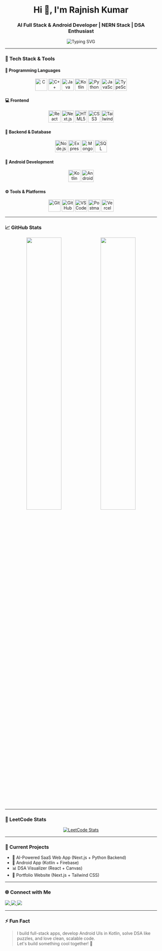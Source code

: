 <!-- Rajnish Kumar GitHub Profile README -->

<h1 align="center">Hi 👋, I'm Rajnish Kumar</h1>
<h3 align="center">AI Full Stack & Android Developer | NERN Stack | DSA Enthusiast</h3>

<p align="center">
  <img src="https://readme-typing-svg.herokuapp.com?font=Fira+Code&duration=3000&pause=1000&center=true&vCenter=true&width=435&lines=AI+Full+Stack+Developer;Android+Developer+%28Kotlin%29;310%2B+LeetCode+Problems+Solved;Node.js+%2B+Express+%2B+MongoDB+%2B+SQL;Machine+Learning+Explorer;Clean+Code+Advocate" alt="Typing SVG" />
</p>

---

### 🚀 Tech Stack & Tools

#### 🧠 Programming Languages
<p align="center">
  <img src="https://cdn.jsdelivr.net/gh/devicons/devicon/icons/c/c-original.svg" height="40" alt="C" />
  <img src="https://cdn.jsdelivr.net/gh/devicons/devicon/icons/cplusplus/cplusplus-original.svg" height="40" alt="C++" />
  <img src="https://cdn.jsdelivr.net/gh/devicons/devicon/icons/java/java-original.svg" height="40" alt="Java" />
  <img src="https://cdn.jsdelivr.net/gh/devicons/devicon/icons/kotlin/kotlin-original.svg" height="40" alt="Kotlin" />
  <img src="https://cdn.jsdelivr.net/gh/devicons/devicon/icons/python/python-original.svg" height="40" alt="Python" />
  <img src="https://cdn.jsdelivr.net/gh/devicons/devicon/icons/javascript/javascript-original.svg" height="40" alt="JavaScript" />
  <img src="https://cdn.jsdelivr.net/gh/devicons/devicon/icons/typescript/typescript-original.svg" height="40" alt="TypeScript" />
</p>

#### 💻 Frontend
<p align="center">
  <img src="https://cdn.jsdelivr.net/gh/devicons/devicon/icons/react/react-original.svg" height="40" alt="React" />
  <img src="https://cdn.jsdelivr.net/gh/devicons/devicon/icons/nextjs/nextjs-original-wordmark.svg" height="40" alt="Next.js" />
  <img src="https://cdn.jsdelivr.net/gh/devicons/devicon/icons/html5/html5-original.svg" height="40" alt="HTML5" />
  <img src="https://cdn.jsdelivr.net/gh/devicons/devicon/icons/css3/css3-original.svg" height="40" alt="CSS3" />
  <img src="https://cdn.jsdelivr.net/gh/devicons/devicon/icons/tailwindcss/tailwindcss-plain.svg" height="40" alt="Tailwind CSS" />
</p>

#### 🔧 Backend & Database
<p align="center">
  <img src="https://cdn.jsdelivr.net/gh/devicons/devicon/icons/nodejs/nodejs-original.svg" height="40" alt="Node.js" />
  <img src="https://cdn.jsdelivr.net/gh/devicons/devicon/icons/express/express-original.svg" height="40" alt="Express.js" />
  <img src="https://cdn.jsdelivr.net/gh/devicons/devicon/icons/mongodb/mongodb-original.svg" height="40" alt="MongoDB" />
  <img src="https://cdn.jsdelivr.net/gh/devicons/devicon/icons/mysql/mysql-original.svg" height="40" alt="SQL" />
</p>

#### 📱 Android Development
<p align="center">
  <img src="https://cdn.jsdelivr.net/gh/devicons/devicon/icons/kotlin/kotlin-original.svg" height="40" alt="Kotlin" />
  <img src="https://cdn.jsdelivr.net/gh/devicons/devicon/icons/android/android-original.svg" height="40" alt="Android" />
</p>

#### ⚙️ Tools & Platforms
<p align="center">
  <img src="https://cdn.jsdelivr.net/gh/devicons/devicon/icons/git/git-original.svg" height="40" alt="Git" />
  <img src="https://cdn.jsdelivr.net/gh/devicons/devicon/icons/github/github-original.svg" height="40" alt="GitHub" />
  <img src="https://cdn.jsdelivr.net/gh/devicons/devicon/icons/vscode/vscode-original.svg" height="40" alt="VS Code" />
  <img src="https://cdn.jsdelivr.net/gh/devicons/devicon/icons/postman/postman-original.svg" height="40" alt="Postman" />
  <img src="https://www.vectorlogo.zone/logos/vercel/vercel-icon.svg" height="40" alt="Vercel" />
</p>

---

### 📈 GitHub Stats

<p align="center">
  <img src="https://github-readme-stats.vercel.app/api?username=rajnishkumar1906&show_icons=true&theme=radical" width="48%" />
  <img src="https://github-readme-streak-stats.herokuapp.com/?user=rajnishkumar1906&theme=radical" width="48%" />
</p>

---

### 🧠 LeetCode Stats

<p align="center">
  <a href="https://leetcode.com/u/rajnishk71249/" target="_blank">
    <img src="https://leetcard.jacoblin.cool/rajnishk71249?theme=dark&ext=contest&font=Baloo" alt="LeetCode Stats" />
  </a>
</p>

---

### 💼 Current Projects

- 🤖 AI-Powered SaaS Web App (Next.js + Python Backend)
- 📱 Android App (Kotlin + Firebase)
- 📊 DSA Visualizer (React + Canvas)
- 💼 Portfolio Website (Next.js + Tailwind CSS)

---

### 🌐 Connect with Me

<p align="left">
  <a href="https://www.linkedin.com/in/rajnish-kumar-893698252/" target="_blank">
    <img src="https://img.shields.io/badge/-LinkedIn-blue?style=flat&logo=linkedin" />
  </a>
  <a href="mailto:your.email@example.com">
    <img src="https://img.shields.io/badge/-Gmail-red?style=flat&logo=gmail&logoColor=white" />
  </a>
  <a href="https://leetcode.com/u/rajnishk71249/" target="_blank">
    <img src="https://img.shields.io/badge/LeetCode-FFA116?style=flat&logo=leetcode&logoColor=white" />
  </a>
</p>

---

### ⚡ Fun Fact

> I build full-stack apps, develop Android UIs in Kotlin, solve DSA like puzzles, and love clean, scalable code.  
> Let's build something cool together! 🚀
